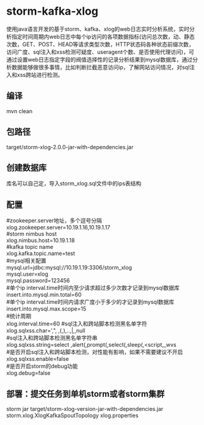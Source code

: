 storm-kafka-xlog
================

使用java语言开发的基于storm、kafka、xlog的web日志实时分析系统，实时分析指定时间周期内web日志中每个ip访问的各项数据指标(访问总次数，动、静态次数，GET、POST、HEAD等请求类型次数，HTTP状态码各种状态前缀次数，访问广度、sql注入和xss检测可疑度、useragent个数、是否使用代理访问)，可通过设置web日志指定字段的阀值选择性的记录分析结果到mysql数据库，通过分析数据能够做很多事情，比如判断拦截恶意访问ip，了解网站访问情况，对sql注入和xss跨站进行检测。


编译
--------
mvn clean     


包路径    
--------
target/storm-xlog-2.0.0-jar-with-dependencies.jar     

创建数据库       
--------
库名可以自己定，导入storm_xlog.sql文件中的ips表结构           


配置    
--------
\#zookeeper.server地址，多个逗号分隔          
xlog.zookeeper.server=10.19.1.16,10.19.1.17     
\#storm nimbus host        
xlog.nimbus.host=10.19.1.18      
\#kafka topic name         
xlog.kafka.topic.name=test    
\#mysql相关配置             
mysql.url=jdbc:mysql://10.19.1.19:3306/storm_xlog          
mysql.user=xlog           
mysql.password=123456      
\#单个ip interval.time时间内至少请求超过多少次数才记录到mysql数据库             
insert.into.mysql.min.total=60      
\#单个ip interval.time时间内请求广度小于多少的才记录到mysql数据库           
insert.into.mysql.max.scope=15    
\#统计周期      
xlog.interval.time=60
\#sql注入和跨站脚本检测黑名单字符         
xlog.sqlxss.char=',", ,(,),..,|,\,null    
\#sql注入和跨站脚本检测黑名单字符串         
xlog.sqlxss.string=select ,alert(,prompt(,select(,sleep(,<script,_wvs     
\#是否开启sql注入和跨站脚本检测，对性能有影响，如果不需要建议不开启              
xlog.sqlxss.enable=false   
\#是否开启storm的debug功能      
xlog.debug=false     


部署：提交任务到单机storm或者storm集群    
--------
storm jar target/storm-xlog-version-jar-with-dependencies.jar  storm.xlog.XlogKafkaSpoutTopology xlog.properties    

